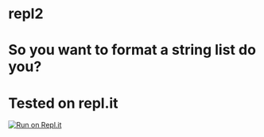 # repl2

# So you want to format a string list do you?

# Tested on repl.it


[![Run on Repl.it](https://repl.it/badge/github/cascadia-dev/Formatter)](https://repl.it/github/cascadia-dev/Formatter)
